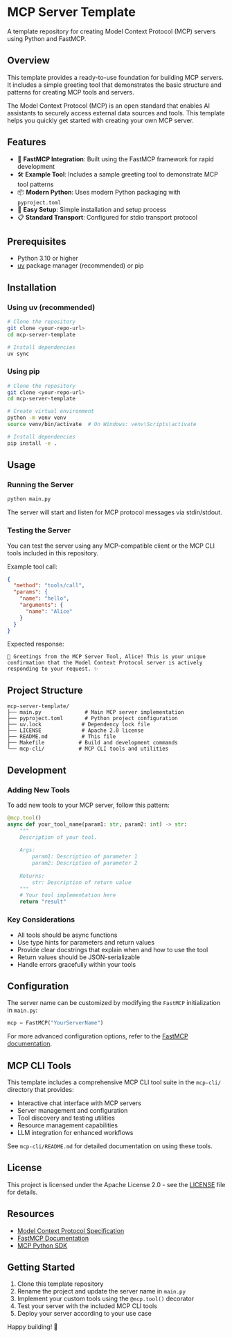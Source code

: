 # MCP Server Template

A template repository for creating Model Context Protocol (MCP) servers using Python and FastMCP.

## Overview

This template provides a ready-to-use foundation for building MCP servers. It includes a simple greeting tool that demonstrates the basic structure and patterns for creating MCP tools and servers.

The Model Context Protocol (MCP) is an open standard that enables AI assistants to securely access external data sources and tools. This template helps you quickly get started with creating your own MCP server.

## Features

- 🚀 **FastMCP Integration**: Built using the FastMCP framework for rapid development
- 🛠️ **Example Tool**: Includes a sample greeting tool to demonstrate MCP tool patterns
- 📦 **Modern Python**: Uses modern Python packaging with `pyproject.toml`
- 🔧 **Easy Setup**: Simple installation and setup process
- 📋 **Standard Transport**: Configured for stdio transport protocol

## Prerequisites

- Python 3.10 or higher
- [uv](https://docs.astral.sh/uv/) package manager (recommended) or pip

## Installation

### Using uv (recommended)

```bash
# Clone the repository
git clone <your-repo-url>
cd mcp-server-template

# Install dependencies
uv sync
```

### Using pip

```bash
# Clone the repository
git clone <your-repo-url>
cd mcp-server-template

# Create virtual environment
python -m venv venv
source venv/bin/activate  # On Windows: venv\Scripts\activate

# Install dependencies
pip install -e .
```

## Usage

### Running the Server

```bash
python main.py
```

The server will start and listen for MCP protocol messages via stdin/stdout.

### Testing the Server

You can test the server using any MCP-compatible client or the MCP CLI tools included in this repository.

Example tool call:
```json
{
  "method": "tools/call",
  "params": {
    "name": "hello",
    "arguments": {
      "name": "Alice"
    }
  }
}
```

Expected response:
```
🚀 Greetings from the MCP Server Tool, Alice! This is your unique confirmation that the Model Context Protocol server is actively responding to your request. ✨
```

## Project Structure

```
mcp-server-template/
├── main.py              # Main MCP server implementation
├── pyproject.toml       # Python project configuration
├── uv.lock             # Dependency lock file
├── LICENSE             # Apache 2.0 license
├── README.md           # This file
├── Makefile           # Build and development commands
└── mcp-cli/           # MCP CLI tools and utilities
```

## Development

### Adding New Tools

To add new tools to your MCP server, follow this pattern:

```python
@mcp.tool()
async def your_tool_name(param1: str, param2: int) -> str:
    """
    Description of your tool.
    
    Args:
        param1: Description of parameter 1
        param2: Description of parameter 2
    
    Returns:
        str: Description of return value
    """
    # Your tool implementation here
    return "result"
```

### Key Considerations

- All tools should be async functions
- Use type hints for parameters and return values
- Provide clear docstrings that explain when and how to use the tool
- Return values should be JSON-serializable
- Handle errors gracefully within your tools

## Configuration

The server name can be customized by modifying the `FastMCP` initialization in `main.py`:

```python
mcp = FastMCP("YourServerName")
```

For more advanced configuration options, refer to the [FastMCP documentation](https://github.com/jlowin/fastmcp).

## MCP CLI Tools

This template includes a comprehensive MCP CLI tool suite in the `mcp-cli/` directory that provides:

- Interactive chat interface with MCP servers
- Server management and configuration
- Tool discovery and testing utilities
- Resource management capabilities
- LLM integration for enhanced workflows

See `mcp-cli/README.md` for detailed documentation on using these tools.

## License

This project is licensed under the Apache License 2.0 - see the [LICENSE](LICENSE) file for details.

## Resources

- [Model Context Protocol Specification](https://spec.modelcontextprotocol.io/)
- [FastMCP Documentation](https://github.com/jlowin/fastmcp)
- [MCP Python SDK](https://github.com/modelcontextprotocol/python-sdk)

## Getting Started

1. Clone this template repository
2. Rename the project and update the server name in `main.py`
3. Implement your custom tools using the `@mcp.tool()` decorator
4. Test your server with the included MCP CLI tools
5. Deploy your server according to your use case

Happy building! 🚀